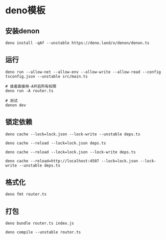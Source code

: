 # deno模板

## 安装denon

```
deno install -qAf --unstable https://deno.land/x/denon/denon.ts
```

## 运行

```
deno run --allow-net --allow-env --allow-write --allow-read --config tsconfig.json --unstable src/main.ts

# 或者直接用-A开启所有权限
deno run -A router.ts

# 测试
denon dev
```

## 锁定依赖

```
deno cache --lock=lock.json --lock-write --unstable deps.ts

deno cache --reload --lock=lock.json deps.ts

deno cache --reload --lock=lock.json --lock-write deps.ts

deno cache --reload=http://localhost:4507 --lock=lock.json --lock-write --unstable deps.ts
```

## 格式化

```shell
deno fmt router.ts
```

## 打包

```
deno bundle router.ts index.js

deno compile --unstable router.ts
```
